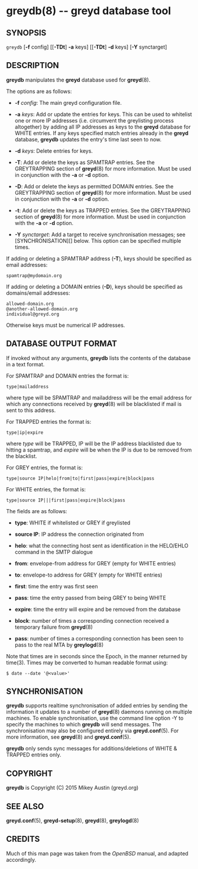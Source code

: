 greydb(8) -- greyd database tool
================================

## SYNOPSIS

`greydb` [**-f** config] [[**-TDt**] **-a** keys] [[**-TDt**] **-d** keys] [**-Y** synctarget]

## DESCRIPTION

**greydb** manipulates the **greyd** database used for **greyd**(8).

The options are as follows:

* **-f** *config*:
The main greyd configuration file.

* **-a** *keys*:
Add or update the entries for keys. This can be used to whitelist one or more IP addresses (i.e. circumvent the greylisting process altogether) by adding all IP addresses as keys to the **greyd** database for WHITE entries. If any keys specified match entries already in the **greyd** database, **greydb** updates the entry's time last seen to now.

* **-d** *keys*:
Delete entries for keys.

* **-T**:
Add or delete the keys as SPAMTRAP entries. See the GREYTRAPPING section of **greyd**(8) for more information. Must be used in conjunction with the **-a** or **-d** option.

* **-D**:
Add or delete the keys as permitted DOMAIN entries. See the GREYTRAPPING section of **greyd**(8) for more information. Must be used in conjunction with the **-a** or **-d** option.

* **-t**:
Add or delete the keys as TRAPPED entries. See the GREYTRAPPING section of **greyd**(8) for more information. Must be used in conjunction with the **-a** or **-d** option.

* **-Y** *synctarget*:
  Add a target to receive synchronisation messages; see [SYNCHRONISATION][] below. This option can be specified multiple times.

If adding or deleting a SPAMTRAP address (**-T**), keys should be specified as email addresses:

    spamtrap@mydomain.org

If adding or deleting a DOMAIN entries (**-D**), keys should be specified as domains/email addresses:

    allowed-domain.org
    @another-allowed-domain.org
    individual@greyd.org

Otherwise keys must be numerical IP addresses.

## DATABASE OUTPUT FORMAT

If invoked without any arguments, **greydb** lists the contents of the database in a text format.

For SPAMTRAP and DOMAIN entries the format is:

    type|mailaddress

where type will be SPAMTRAP and mailaddress will be the email address for which any connections received by **greyd**(8) will be blacklisted if mail is sent to this address.

For TRAPPED entries the format is:

    type|ip|expire

where *type* will be TRAPPED, IP will be the IP address blacklisted due to hitting a spamtrap, and *expire* will be when the IP is due to be removed from the blacklist.

For GREY entries, the format is:

    type|source IP|helo|from|to|first|pass|expire|block|pass

For WHITE entries, the format is:

    type|source IP|||first|pass|expire|block|pass

The fields are as follows:

* **type**:
  WHITE if whitelisted or GREY if greylisted

* **source IP**:
  IP address the connection originated from

* **helo**:
  what the connecting host sent as identification in the HELO/EHLO command in the SMTP dialogue

* **from**:
  envelope-from address for GREY (empty for WHITE entries)

* **to**:
  envelope-to address for GREY (empty for WHITE entries)

* **first**:
  time the entry was first seen

* **pass**:
  time the entry passed from being GREY to being WHITE

* **expire**:
  time the entry will expire and be removed from the database

* **block**:
  number of times a corresponding connection received a temporary failure from **greyd**(8)

* **pass**:
  number of times a corresponding connection has been seen to pass to the real MTA by **greylogd**(8)

Note that times are in seconds since the Epoch, in the manner returned by time(3). Times may be converted to human readable format using:

    $ date --date '@<value>'

## SYNCHRONISATION

**greydb** supports realtime synchronisation of added entries by sending the information it updates to a number of **greyd**(8) daemons running on multiple machines. To enable synchronisation, use the command line option -Y to specify the machines to which **greydb** will send messages. The synchronisation may also be configured entirely via **greyd.conf**(5). For more information, see **greyd**(8) and **greyd.conf**(5).

**greydb** only sends sync messages for additions/deletions of WHITE & TRAPPED entries only.

## COPYRIGHT

**greydb** is Copyright (C) 2015 Mikey Austin (greyd.org)

## SEE ALSO

  **greyd.conf**(5), **greyd-setup**(8), **greyd**(8), **greylogd**(8)

## CREDITS

Much of this man page was taken from the *OpenBSD* manual, and adapted accordingly.
